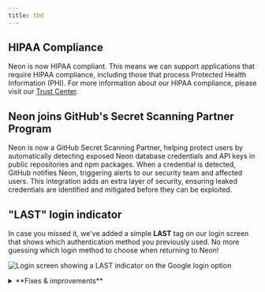```yaml
---
title: tbd
---
```


## HIPAA Compliance

Neon is now HIPAA compliant. This means we can support applications that require HIPAA compliance, including those that process Protected Health Information (PHI). For more information about our HIPAA compliance, please visit our [Trust Center](https://trust.neon.tech/).

## Neon joins GitHub's Secret Scanning Partner Program

Neon is now a GitHub Secret Scanning Partner, helping protect users by automatically detecting exposed Neon database credentials and API keys in public repositories and npm packages. When a credential is detected, GitHub notifies Neon, triggering alerts to our security team and affected users. This integration adds an extra layer of security, ensuring leaked credentials are identified and mitigated before they can be exploited.

## "LAST" login indicator

In case you missed it, we've added a simple **LAST** tag on our login screen that shows which authentication method you previously used. No more guessing which login method to choose when returning to Neon!

![Login screen showing a LAST indicator on the Google login option](/docs/relnotes/last-indicator-image.png)

<details>

<summary>**Fixes & improvements**</summary>

- **Neon Console**

  Updated AWS region names to match their official AWS identifiers (e.g., "AWS US East 1" instead of "AWS US East"), making it easier to identify familiar regions when creating a new project.

  ![AWS region selector showing numbered regions](/docs/relnotes/aws_regions_image.png)

- **Drizzle Studio update**

  We updated the Drizzle Studio integration that powers the **Tables** page in the Neon Console to version 1.0.XX. For the latest improvements and fixes, see the [Neon Drizzle Studio Integration Changelog](https://github.com/neondatabase/neon-drizzle-studio-changelog/blob/main/CHANGELOG.md).

</details>
